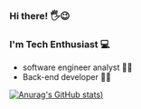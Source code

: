 ### Hi there! 🖐😉

### I'm Tech Enthusiast 💻
 - software engineer analyst 👩‍🎓
 - Back-end developer 👩‍💻


[![Anurag's GitHub stats](https://github-readme-stats.vercel.app/api?username=TuanySantos&show_icons=true&theme=gruvbox))](https://github.com/TuanySantos/github-readme-stats)

<!--
**TuanySantos/TuanySantos** is a ✨ _special_ ✨ repository because its `README.md` (this file) appears on your GitHub profile.


Here are some ideas to get you started:

- 🔭 I’m currently working on ...
- 🌱 I’m currently learning ...
- 👯 I’m looking to collaborate on ...
- 🤔 I’m looking for help with ...
- 💬 Ask me about ...
- 📫 How to reach me: ...
- 😄 Pronouns: ...
- ⚡ Fun fact: ...
-->
